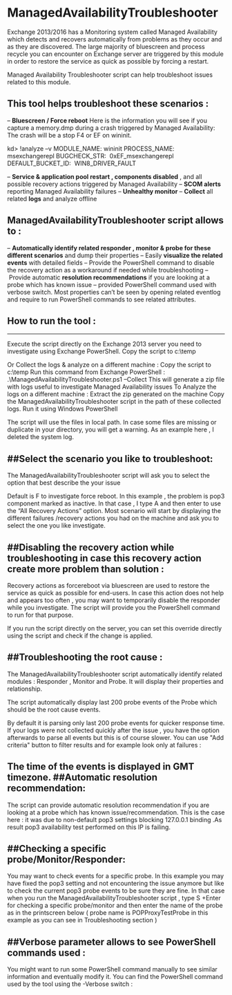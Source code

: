 # ManagedAvailabilityTroubleshooter
Exchange 2013/2016 has a Monitoring system called Managed Availability which detects and recovers automatically from problems as they occur and as they are discovered.
The large majority of bluescreen and process recycle you can encounter on Exchange server are triggered by this module in order to restore the service as quick as possible by forcing a restart.

Managed Availability Troubleshooter script can help troubleshoot issues related to this module.

## This tool helps troubleshoot these scenarios :
– **Bluescreen / Force reboot**
Here is the information you will see if you capture a memory.dmp during a crash triggered by Managed Availability:
The crash will be a stop F4 or EF on wininit.

kd> !analyze –v
MODULE_NAME: wininit
PROCESS_NAME:  msexchangerepl
BUGCHECK_STR:  0xEF_msexchangerepl
DEFAULT_BUCKET_ID:  WIN8_DRIVER_FAULT

– **Service & application pool restart , components disabled** , and all possible recovery actions triggered by Managed Availability
– **SCOM alerts** reporting Managed Availability failures
– **Unhealthy monitor**
– **Collect** all related **logs** and analyze offline

## ManagedAvailabilityTroubleshooter script allows to :
– **Automatically identify related responder , monitor & probe for these different scenarios** and dump their properties
– Easily **visualize the related events** with detailed fields
– Provide the PowerShell command to disable the recovery action as a workaround if needed while troubleshooting
– Provide automatic **resolution recommendations** if you are looking at a probe which has known issue
– provided PowerShell command used with verbose switch. Most properties can’t be seen by opening related eventlog and require to run PowerShell commands to see related attributes.

## How to run the tool :
---------------------------
Execute the script directly on the Exchange 2013 server you need to investigate using Exchange PowerShell.
Copy the script to c:\temp

Or Collect the logs & analyze on a different machine :
Copy the script to c:\temp
Run this command from Exchange PowerShell :
.\ManagedAvailabilityTroubleshooter.ps1 –Collect
This will generate a zip file with logs useful to investigate Managed Availability issues
To Analyze the logs on a different machine :
Extract the zip generated on the machine
Copy the ManagedAvailabilityTroubleshooter script in the path of these collected logs.
Run it using Windows PowerShell

The script will use the files in local path. In case some files are missing or duplicate in your directory, you will get a warning.
As an example here , I deleted the system log.

##Select the scenario you like to troubleshoot:
--------------------------------------------------------
The ManagedAvailabilityTroubleshooter script will ask you to select the option that best describe the your issue

Default is F to investigate force reboot.
In this example , the problem is pop3 component marked as inactive.
In that case , I type A and then enter to use the “All Recovery Actions” option.
Most scenario will start by displaying the different failures /recovery actions you had on the machine and ask you to select the one you like investigate.

##Disabling the recovery action while troubleshooting in case this recovery action create more problem than solution :
------------------------------------------------------------------------------------------
Recovery actions as forcereboot via bluescreen are used to restore the service as quick as possible for end-users.
In case this action does not help and appears too often , you may want to temporarily disable the responder while you investigate.
The script will provide you the PowerShell command to run for that purpose.


If you run the script directly on the server, you can set this override directly using the script and check if the change is applied.

##Troubleshooting the root cause :
------------------------------------------
The ManagedAvailabilityTroubleshooter script automatically identify related modules : Responder , Monitor and Probe.
It will display their properties and relationship.



The script automatically display last 200 probe events of the Probe which should be the root cause events.

By default it is parsing only last 200 probe events for quicker response time.
If your logs were not collected quickly after the issue , you have the option afterwards to parse all events but this is of course slower.
You can use "Add criteria" button to filter results and for example look only at failures :

The time of the events is displayed in GMT timezone.
##Automatic resolution recommendation:
--------------------------------------------------
The script can provide automatic resolution recommendation if you are looking at a probe which has known issue/recommendation.
This is the case here : it was due to non-default pop3 settings blocking 127.0.0.1 binding .As result pop3 availability test performed on this IP is failing.

##Checking a specific probe/Monitor/Responder:
-----------------------------------------------------------
You may want to check events for a specific probe.
In this example you may have fixed the pop3 setting and not encountering the issue anymore but like to check the current pop3 probe events to be sure they are fine.
In that case when you run the ManagedAvailabilityTroubleshooter script , type S +Enter for checking a specific probe/monitor and then enter the name of the probe as in the printscreen below
( probe name is POPProxyTestProbe in this example as you can see in Troubleshooting section )

##Verbose parameter allows to see PowerShell commands used :
--------------------------------------------------------------------------------
You might want to run some PowerShell command manually to see similar information and eventually modify it.
You can find the PowerShell command used by the tool using the -Verbose switch  :

 
